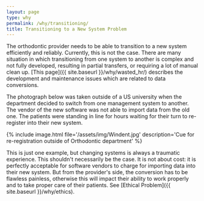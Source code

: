 ```yaml
---
layout: page
type: why
permalink: /why/transitioning/
title: Transitioning to a New System Problem
---
```


The orthodontic provider needs to be able to transition to a new system efficiently and reliably. Currently, this is not the case. There are many situation in which transitioning from one system to another is complex and not fully developed, resulting in partial transfers, or requiring a lot of manual clean up. [This page]({{ site.baseurl }}/why/wasted_hr/) describes the development and maintenance issues which are related to data conversions.

The photograph below was taken outside of a US university when the department decided to switch from one management system to another. The vendor of the new software was not able to import data from the old one. The patients were standing in line for hours waiting for their turn to re-register into their new system.

{% include image.html file='/assets/img/Windent.jpg' description='Cue for re-registration outside of Orthodontic department' %}

This is just one example, but changing systems is always a traumatic experience. This shouldn't necessarily be the case. It is not about cost: it is perfectly acceptable for software vendors to charge for importing data into their new system. But from the provider's side, the conversion has to be flawless painless, otherwise this will impact their ability to work properly and to take proper care of their patients. See [Ethical Problem]({{ site.baseurl }}/why/ethics).